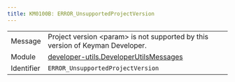 ```yaml
---
title: KM0100B: ERROR_UnsupportedProjectVersion
---
```


|            |           |
|------------|---------- |
| Message    | Project version &lt;param&gt; is not supported by this version of Keyman Developer\. |
| Module     | [developer-utils.DeveloperUtilsMessages](developer-utils.developerutilsmessages) |
| Identifier | `ERROR_UnsupportedProjectVersion` |


